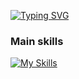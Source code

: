 <a href="https://git.io/typing-svg"><img src="https://readme-typing-svg.demolab.com?font=%24+whoami&weight=700&size=25&duration=2000&pause=300&color=E4E400FF&width=435&lines=%24+print(username, details);Awais_Zahid MERN Engineer" alt="Typing SVG" /></a>

### Main skills
[![My Skills](https://skillicons.dev/icons?i=vim,js,py,html,css,nodejs,react,express,jest,bootstrap,electron,github,git,mongodb,mysql,postgres,bootstrap,docker,ts,jquery,graphql,redux,linux,bash,vscode,notion)](https://skillicons.dev)
